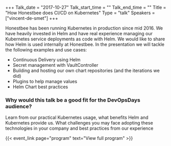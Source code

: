 +++
Talk_date = "2017-10-27"
Talk_start_time = ""
Talk_end_time = ""
Title = "How Honestbee does CI/CD on Kubernetes"
Type = "talk"
Speakers = ["vincent-de-smet"]
+++

Honestbee has been running Kubernetes in production since mid 2016. We have heavily invested in Helm and have real experience managing our Kubernetes service deployments as code with Helm. We would like to share how Helm is used internally at Honestbee.  In the presentation we will tackle the following examples and use cases:
<ul>
	<li>Continuous Delivery using Helm</li>
	<li>Secret management with VaultController</li>
	<li>Building and hosting our own chart repositories (and the iterations we did)</li>
	<li>Plugins to help manage values</li>
	<li>Helm Chart best practices</li>
</ul>

### Why would this talk be a good fit for the DevOpsDays audience?

Learn from our practical Kubernetes usage, what benefits Helm and Kubernetes provide us. What challenges you may face adopting these technologies in your company and best practices from our experience

{{< event_link page="program" text="View full program" >}}
